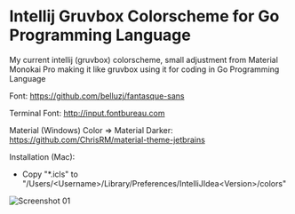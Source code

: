 # Intellij Gruvbox Colorscheme for Go Programming Language
My current intellij (gruvbox) colorscheme, small adjustment from Material Monokai Pro making it like gruvbox using it for coding in Go Programming Language

Font: https://github.com/belluzj/fantasque-sans

Terminal Font: http://input.fontbureau.com

Material (Windows) Color => Material Darker: https://github.com/ChrisRM/material-theme-jetbrains

Installation (Mac):
- Copy "*.icls" to "/Users/\<Username\>/Library/Preferences/IntelliJIdea\<Version\>/colors"

![Screenshot 01](https://raw.githubusercontent.com/nzer0nz/Intellij-Gruvbox-Colorscheme-for-Go/master/screenshots/01.png)
